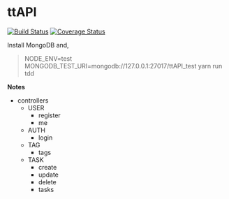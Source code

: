 # ttAPI

[![Build Status](https://travis-ci.org/manorie/ttAPI.svg?branch=master)](https://travis-ci.org/manorie/ttAPI)
[![Coverage Status](https://coveralls.io/repos/github/manorie/ttAPI/badge.svg?branch=master&c=1)](https://coveralls.io/github/manorie/ttAPI?branch=master)


Install MongoDB and,

> NODE_ENV=test MONGODB_TEST_URI=mongodb://127.0.0.1:27017/ttAPI_test yarn run tdd


**Notes**

- controllers
  - USER
    - register
    - me
  - AUTH
    - login
  - TAG
    - tags
  - TASK
    - create
    - update
    - delete
    - tasks